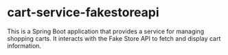 # cart-service-fakestoreapi
This is a Spring Boot application that provides a service for managing shopping carts. It interacts with the Fake Store API to fetch and display cart information.
